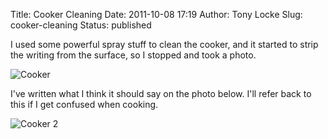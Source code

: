 Title: Cooker Cleaning
Date: 2011-10-08 17:19
Author: Tony Locke
Slug: cooker-cleaning
Status: published

I used some powerful spray stuff to clean the cooker, and it started to strip the writing from the surface, so I stopped and took a photo.  
  
![Cooker]({static}/images/2011/IMG_20111008_163950.jpg)

I've written what I think it should say on the photo below. I'll refer back to this if I get confused when cooking.  
  
![Cooker 2]({static}/images/2011/cooker.png)
